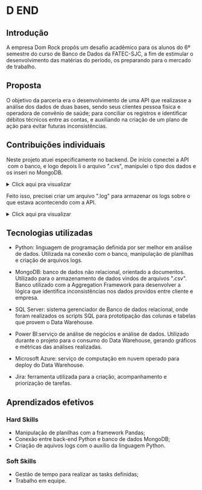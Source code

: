 # D END

## Introdução
A empresa Dom Rock propôs um desafio acadêmico para os alunos do 6º semestre do curso de Banco de Dados da FATEC-SJC, a fim de estimular o desenvolvimento das matérias do período, os preparando para o mercado de trabalho.

## Proposta 
O objetivo da parceria era o desenvolvimento de uma API que realizasse a análise dos dados de duas bases, sendo seus clientes pessoa fisica e operadora de convênio de saúde; para conciliar os registros e identificar débitos técnicos entre as contas, e auxiliando na criação de um plano de ação para evitar futuras inconsistências.

## Contribuições individuais 

Neste projeto atuei especificamente no backend. De início conectei a API  com o banco, e logo depois li o arquivo ".cvs", manipulei o tipo dos dados e os inseri no MongoDB. 

<details>
  <summary>Click aqui pra visualizar</summary>
  
  ```js
  @staticmethod
    def create_connection_db():
        load_dotenv()
        try:
            logger.info('Opening database connection')
            url_mongodb = os.environ['BANCO_CREDENTIALS']
            logging.info('Establishing connection')
            cluster = MongoClient(url_mongodb)

            db = cluster[os.environ['CLUSTER']]
            logging.info('Get a cluster')
            return db

        except Exception as e:
            logger.error('Connection error, bad credentials ')
            return Exception

    @staticmethod
    def get_collection_db(bool: bool):
        try:
            logger.info('Create a connection')
            collection = Database_configs.create_connection_db()

            logger.info('Get a collection name')
            if bool:
                return collection[os.environ['COLLECTION']]
            return collection[os.environ['COLLECTION_LOGS']]
        except Exception as e:
            logger.error('error while get a collection name')
  ```
</details>

Feito isso, precisei criar um arquivo ".log" para armazenar os logs sobre o que estava acontecendo com a API.

<details>
  <summary>Click aqui pra visualizar</summary>
  
  ```js
      @staticmethod
    def read_csv():
        logger.info('read a csv')
        try:
            url_csv = ""

            data = pd.read_csv(url_csv, sep=',',
                            low_memory=False)
            idFile = data['_id']
            for id in idFile:
                logger.info('Get a file id: ' + str(id))
            return Csv_service.transform_fields(data)
        except FileNotFoundError as error:
            logger.info('Error file not found')
            return error
        except ValueError as error:
            logger.error('Parser error during convertion')
            return error

    @staticmethod
    def transform_fields(data):
        columns = pd.DataFrame(data)
        transform_columns_data = []
        transform_columns_value = []
        for col in columns:
            if 'dt_' in col:
                transform_columns_data.append(col)
        for item in transform_columns_data:
            data[item] = pd.to_datetime(data[item])

        for col in columns:
            if 'valor' in col: 
                transform_columns_value.append(col)
        for item in transform_columns_value:
            data[item] = data[item].astype('double')
        return data
  ```
</details>

## Tecnologias utilizadas
- Python: linguagem de programação definida por ser melhor em análise de dados. Utilizada na conexão com o banco, manipulação de planilhas e criação de arquivos logs. 

- MongoDB: banco de dados não relacional, orientado a documentos. Utilizado para o armazenamento de dados vindos de arquivos ".csv". Banco utilizado com a Aggregation Framework para desenvolver a lógica que identifica inconsistências nos dados providos entre cliente e empresa.

- SQL Server: sistema gerenciador de Banco de dados relacional, onde foram realizados os scripts SQL para prototipação das colunas e tabelas que provem o Data Warehouse.

- Power BI:serviço de análise de negócios e análise de dados. Utilizado durante o projeto para o consumo do Data Warehouse, gerando gráficos e métricas das análises realizadas.

- Microsoft Azure: serviço de computação em nuvem operado para deploy do Data Warehouse.

- Jira: ferramenta utilizada para a criação, acompanhamento e priorização de tarefas.

## Aprendizados efetivos

### Hard Skills

- Manipulação de planilhas com a framework Pandas;
- Conexão entre back-end Python e banco de dados MongoDB;
- Criação de aquivos logs com o auxílio da linguagem Python.

### Soft Skills

- Gestão de tempo para realizar as tasks definidas; 
- Trabalho em equipe.
